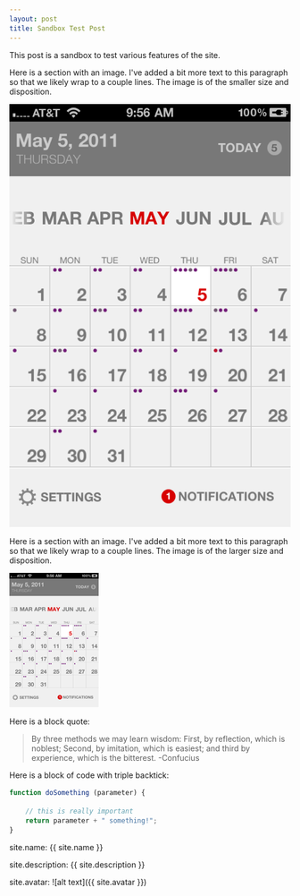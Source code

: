 ```yaml
---
layout: post
title: Sandbox Test Post
---
```


This post is a sandbox to test various features of the site.


<section>
Here is a section with an image. I've added a bit more text to this paragraph so that we likely wrap to a couple lines. The image is of the smaller size and disposition.

![alt text](/images/testpost/1.png)
</section>

<section>
Here is a section with an image. I've added a bit more text to this paragraph so that we likely wrap to a couple lines. The image is of the larger size and disposition.

![alt text](/images/testpost/2.png)
</section>

Here is a block quote:

> By three methods we may learn wisdom: First, by reflection, which is noblest; Second, by imitation, which is easiest; and third by experience, which is the bitterest. -Confucius

Here is a block of code with triple backtick:

```javascript
function doSomething (parameter) {

	// this is really important
	return parameter + " something!";
}
```

site.name: {{ site.name }}

site.description: {{ site.description }}

site.avatar: ![alt text]({{ site.avatar }})
